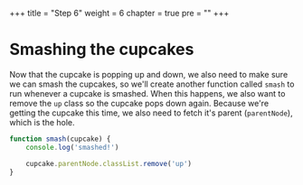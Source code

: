+++
title = "Step 6"
weight = 6
chapter = true
pre = ""
+++

# Smashing the cupcakes

Now that the cupcake is popping up and down, we also need to make sure we can smash the cupcakes, so we'll create another function called `smash` to run whenever a cupcake is smashed. When this happens, we also want to remove the `up` class so the cupcake pops down again. Because we're getting the cupcake this time, we also need to fetch it's parent (`parentNode`), which is the hole.

```js
function smash(cupcake) {
	console.log('smashed!')

	cupcake.parentNode.classList.remove('up')
}
```